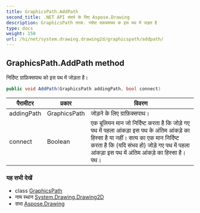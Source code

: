 ```yaml
---
title: GraphicsPath.AddPath
second_title: .NET API संदर्भ के लिए Aspose.Drawing
description: GraphicsPath तरक. नर्दष्ट ग्रफ़क्सपथ क इस पथ में जड़त है
type: docs
weight: 150
url: /hi/net/system.drawing.drawing2d/graphicspath/addpath/
---
```

## GraphicsPath.AddPath method

निर्दिष्ट ग्राफ़िक्सपाथ को इस पथ में जोड़ता है।

```csharp
public void AddPath(GraphicsPath addingPath, bool connect)
```

| पैरामीटर | प्रकार | विवरण |
| --- | --- | --- |
| addingPath | GraphicsPath | जोड़ने के लिए ग्राफ़िक्सपाथ। |
| connect | Boolean | एक बूलियन मान जो निर्दिष्ट करता है कि जोड़े गए पथ में पहला आंकड़ा इस पथ के अंतिम आंकड़े का हिस्सा है या नहीं। सत्य का एक मान निर्दिष्ट करता है कि (यदि संभव हो) जोड़े गए पथ में पहला आंकड़ा इस पथ में अंतिम आंकड़े का हिस्सा है। पथ। |

### यह सभी देखें

* class [GraphicsPath](../)
* नाम स्थान [System.Drawing.Drawing2D](../../graphicspath/)
* सभा [Aspose.Drawing](../../../)


